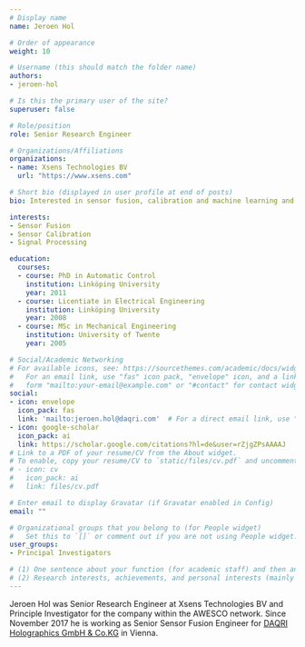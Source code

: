 ```yaml
---
# Display name
name: Jeroen Hol

# Order of appearance
weight: 10

# Username (this should match the folder name)
authors:
- jeroen-hol

# Is this the primary user of the site?
superuser: false

# Role/position
role: Senior Research Engineer

# Organizations/Affiliations
organizations:
- name: Xsens Technologies BV
  url: "https://www.xsens.com"

# Short bio (displayed in user profile at end of posts)
bio: Interested in sensor fusion, calibration and machine learning and their applications to inertial sensors and motion capture.

interests:
- Sensor Fusion
- Sensor Calibration
- Signal Processing

education:
  courses:
  - course: PhD in Automatic Control
    institution: Linköping University
    year: 2011
  - course: Licentiate in Electrical Engineering
    institution: Linköping University
    year: 2008
  - course: MSc in Mechanical Engineering
    institution: University of Twente
    year: 2005    

# Social/Academic Networking
# For available icons, see: https://sourcethemes.com/academic/docs/widgets/#icons
#   For an email link, use "fas" icon pack, "envelope" icon, and a link in the
#   form "mailto:your-email@example.com" or "#contact" for contact widget.
social:
- icon: envelope
  icon_pack: fas
  link: 'mailto:jeroen.hol@daqri.com'  # For a direct email link, use "mailto:test@example.org".
- icon: google-scholar
  icon_pack: ai
  link: https://scholar.google.com/citations?hl=de&user=rZjgZPsAAAAJ
# Link to a PDF of your resume/CV from the About widget.
# To enable, copy your resume/CV to `static/files/cv.pdf` and uncomment the lines below.  
# - icon: cv
#   icon_pack: ai
#   link: files/cv.pdf

# Enter email to display Gravatar (if Gravatar enabled in Config)
email: ""

# Organizational groups that you belong to (for People widget)
#   Set this to `[]` or comment out if you are not using People widget.  
user_groups:
- Principal Investigators

# (1) One sentence about your function (for academic staff) and then another sentence about your role(s) within the training network
# (2) Research interests, achievements, and personal interests (mainly for researchers)
---
```


Jeroen Hol was Senior Research Engineer at Xsens Technologies BV and Principle Investigator for the company within the AWESCO network. Since November 2017 he is working as Senior Sensor Fusion Engineer for [DAQRI Holographics GmbH & Co.KG](https://www.daqri.com/) in Vienna.
